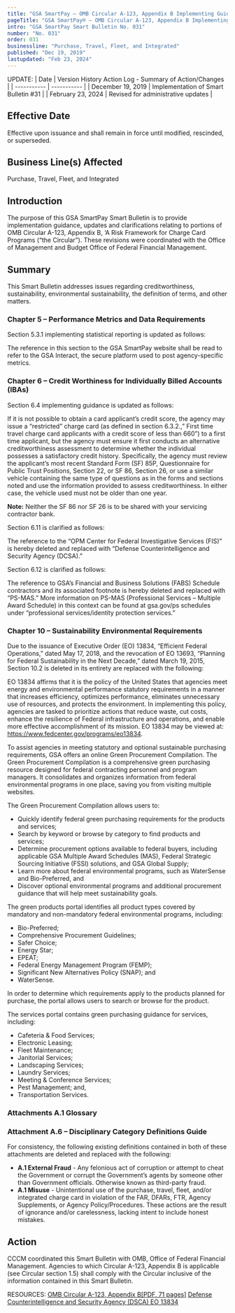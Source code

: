 ```yaml
---
title: "GSA SmartPay – OMB Circular A-123, Appendix B Implementing Guidance and Clarifications/Updates"
pageTitle: "GSA SmartPay® – OMB Circular A-123, Appendix B Implementing Guidance and Clarifications/Updates"
intro: "GSA SmartPay Smart Bulletin No. 031"
number: "No. 031"
order: 031
businessline: "Purchase, Travel, Fleet, and Integrated"
published: "Dec 19, 2019"
lastupdated: "Feb 23, 2024"
---
```


UPDATE:
| Date | Version History Action Log - Summary of Action/Changes |
| ----------- | ----------- |
| December 19, 2019 | Implementation of Smart Bulletin #31 |
| February 23, 2024 | Revised for administrative updates |

## Effective Date

Effective upon issuance and shall remain in force until modified,
rescinded, or superseded.

## Business Line(s) Affected

Purchase, Travel, Fleet, and Integrated

## Introduction

The purpose of this GSA SmartPay Smart Bulletin is to provide implementation guidance, updates and clarifications relating to portions of OMB Circular A-123, Appendix B, ‘A Risk Framework for Charge Card Programs (“the Circular”). These revisions were coordinated with the Office of Management and Budget Office of Federal Financial Management.

## Summary

This Smart Bulletin addresses issues regarding creditworthiness, sustainability, environmental sustainability, the definition of terms, and other matters.

### Chapter 5 – Performance Metrics and Data Requirements
Section 5.3.1 implementing statistical reporting is updated as follows: 

The reference in this section to the GSA SmartPay website shall be read to refer to the GSA Interact, the secure platform used to post agency-specific metrics.
### Chapter 6 – Credit Worthiness for Individually Billed Accounts (IBAs)
Section 6.4 implementing guidance is updated as follows:

If it is not possible to obtain a card applicant’s credit score, the agency may issue a “restricted” charge card (as defined in section 6.3.2.,” First time travel charge card applicants with a credit score of less than 660”) to a first time applicant, but the agency must ensure it first conducts an alternative creditworthiness assessment to determine whether the individual possesses a satisfactory credit history. Specifically, the agency must review the applicant’s most recent Standard Form (SF) 85P, Questionnaire for Public Trust Positions, Section 22, or SF 86, Section 26, or use a similar vehicle containing the same type of questions as in the forms and sections noted and use the information provided to assess creditworthiness. In either case, the vehicle used must not be older than one year.

**Note:** Neither the SF 86 nor SF 26 is to be shared with your servicing contractor bank.

Section 6.11 is clarified as follows: 

The reference to the “OPM Center for Federal Investigative Services (FIS)” is hereby deleted and replaced with “Defense Counterintelligence and Security Agency (DCSA).”

Section 6.12 is clarified as follows:

The reference to GSA’s Financial and Business Solutions (FABS) Schedule contractors and its associated footnote is hereby deleted and replaced with “PS-MAS.” More information on PS-MAS (Professional Services – Multiple Award Schedule) in this context can be found at gsa.gov/ps schedules under “professional services/identity protection services.”

### Chapter 10 – Sustainability Environmental Requirements
Due to the issuance of Executive Order (EO) 13834, “Efficient Federal Operations,” dated May 17, 2018, and the revocation of EO 13693, “Planning for Federal Sustainability in the Next Decade,” dated March 19, 2015, Section 10.2 is deleted in its entirety are replaced with the following:

EO 13834 affirms that it is the policy of the United States that agencies meet energy and environmental performance statutory requirements in a manner that increases efficiency, optimizes performance, eliminates unnecessary use of resources, and protects the environment. In implementing this policy, agencies are tasked to prioritize actions that reduce waste, cut costs, enhance the resilience of Federal infrastructure and operations, and enable more effective accomplishment of its mission. EO 13834 may be viewed at: https://www.fedcenter.gov/programs/eo13834.

To assist agencies in meeting statutory and optional sustainable purchasing requirements, GSA offers an online Green Procurement Compilation. The Green Procurement Compilation is a comprehensive green purchasing resource designed for federal contracting personnel and program managers. It consolidates and organizes information from federal environmental programs in one place, saving you from visiting multiple websites.

The Green Procurement Compilation allows users to:
- Quickly identify federal green purchasing requirements for the products and services;
- Search by keyword or browse by category to find products and services;
- Determine procurement options available to federal buyers, including applicable GSA Multiple Award Schedules (MAS), Federal Strategic Sourcing Initiative (FSSI) solutions, and GSA Global Supply;
- Learn more about federal environmental programs, such as WaterSense and Bio-Preferred, and
- Discover optional environmental programs and additional procurement guidance that will help meet sustainability goals. 

The green products portal identifies all product types covered by mandatory and non-mandatory federal environmental programs, including: 
- Bio-Preferred;
- Comprehensive Procurement Guidelines;
- Safer Choice;
- Energy Star;
- EPEAT;
- Federal Energy Management Program (FEMP);
- Significant New Alternatives Policy (SNAP); and
- WaterSense.

In order to determine which requirements apply to the products planned for purchase, the portal allows users to search or browse for the product.

The services portal contains green purchasing guidance for services, including:
- Cafeteria & Food Services;
- Electronic Leasing;
- Fleet Maintenance;
- Janitorial Services;
- Landscaping Services;
- Laundry Services;
- Meeting & Conference Services;
- Pest Management; and,
- Transportation Services.

### Attachments A.1 Glossary
### Attachment A.6 – Disciplinary Category Definitions Guide
For consistency, the following existing definitions contained in both of these attachments are deleted and replaced with the following:
- **A.1 External Fraud** - Any felonious act of corruption or attempt to cheat the Government or corrupt the Government’s agents by someone other than Government officials. Otherwise known as third-party fraud.
- **A.1 Misuse** - Unintentional use of the purchase, travel, fleet, and/or integrated charge card in violation of the FAR, DFARs, FTR, Agency Supplements, or Agency Policy/Procedures. These actions are the result of ignorance and/or carelessness, lacking intent to include honest mistakes.

## Action
CCCM coordinated this Smart Bulletin with OMB, Office of Federal Financial
Management. Agencies to which Circular A-123, Appendix B is applicable (see Circular
section 1.5) shall comply with the Circular inclusive of the information contained in this
Smart Bulletin.

RESOURCES:
[OMB Circular A-123, Appendix B[PDF, 71 pages]](https://www.whitehouse.gov/wp-content/uploads/2019/08/Issuance-of-Revised-Appendix-B-to-OMB-Circular-A-123.pdf)
[Defense Counterintelligence and Security Agency (DSCA) EO 13834](https://www.dcsa.mil/)
